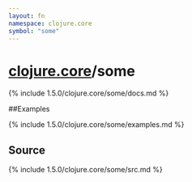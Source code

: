 ```yaml
---
layout: fn
namespace: clojure.core
symbol: "some"
---
```


# [clojure.core](../)/some

{% include 1.5.0/clojure.core/some/docs.md %}

##Examples

{% include 1.5.0/clojure.core/some/examples.md %}
## Source
{% include 1.5.0/clojure.core/some/src.md %}

